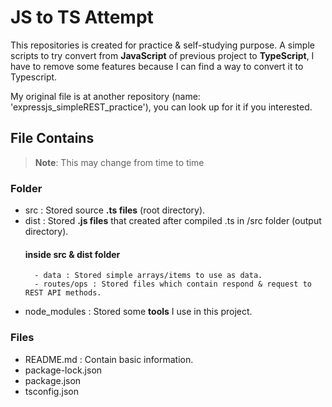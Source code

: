 # JS to TS Attempt
This repositories is created for practice & self-studying purpose.
A simple scripts to try convert from **JavaScript** of previous project to **TypeScript**,
I have to remove some features because I can find a way to convert it to Typescript.

My original file is at another repository (name: 'expressjs_simpleREST_practice'),
you can look up for it if you interested.

## File Contains

> **Note**: This may change from time to time

### Folder

- src : Stored source **.ts files** (root directory).
- dist : Stored **.js files** that created after compiled .ts in /src folder (output directory).
    #### inside src & dist folder
        - data : Stored simple arrays/items to use as data.
        - routes/ops : Stored files which contain respond & request to REST API methods.

- node_modules : Stored some **tools** I use in this project.


### Files

- README.md : Contain basic information.
- package-lock.json
- package.json
- tsconfig.json

